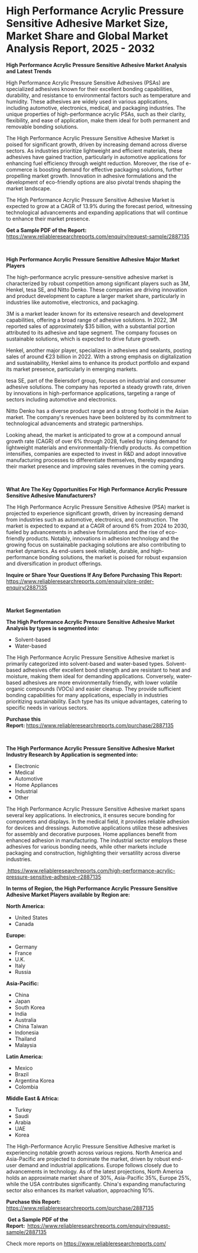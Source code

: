<p><h1>High Performance Acrylic Pressure Sensitive Adhesive Market Size, Market Share and Global Market Analysis Report, 2025 - 2032</h1></p><p><strong>High Performance Acrylic Pressure Sensitive Adhesive Market Analysis and Latest Trends</strong></p>
<p><p>High Performance Acrylic Pressure Sensitive Adhesives (PSAs) are specialized adhesives known for their excellent bonding capabilities, durability, and resistance to environmental factors such as temperature and humidity. These adhesives are widely used in various applications, including automotive, electronics, medical, and packaging industries. The unique properties of high-performance acrylic PSAs, such as their clarity, flexibility, and ease of application, make them ideal for both permanent and removable bonding solutions.</p><p>The High Performance Acrylic Pressure Sensitive Adhesive Market is poised for significant growth, driven by increasing demand across diverse sectors. As industries prioritize lightweight and efficient materials, these adhesives have gained traction, particularly in automotive applications for enhancing fuel efficiency through weight reduction. Moreover, the rise of e-commerce is boosting demand for effective packaging solutions, further propelling market growth. Innovation in adhesive formulations and the development of eco-friendly options are also pivotal trends shaping the market landscape.</p><p>The High Performance Acrylic Pressure Sensitive Adhesive Market is expected to grow at a CAGR of 13.9% during the forecast period, witnessing technological advancements and expanding applications that will continue to enhance their market presence.</p></p>
<p><strong>Get a Sample PDF of the Report:&nbsp;</strong> <a href="https://www.reliableresearchreports.com/enquiry/request-sample/2887135?utm_campaign=2298&utm_medium=2&utm_source=Github&utm_content=ia&utm_term=13032025&utm_id=high-performance-acrylic-pressure-sensitive-adhesive">https://www.reliableresearchreports.com/enquiry/request-sample/2887135</a></p>
<p>&nbsp;</p>
<p><strong>High Performance Acrylic Pressure Sensitive Adhesive Major Market Players</strong></p>
<p><p>The high-performance acrylic pressure-sensitive adhesive market is characterized by robust competition among significant players such as 3M, Henkel, tesa SE, and Nitto Denko. These companies are driving innovation and product development to capture a larger market share, particularly in industries like automotive, electronics, and packaging.</p><p>3M is a market leader known for its extensive research and development capabilities, offering a broad range of adhesive solutions. In 2022, 3M reported sales of approximately $35 billion, with a substantial portion attributed to its adhesive and tape segment. The company focuses on sustainable solutions, which is expected to drive future growth.</p><p>Henkel, another major player, specializes in adhesives and sealants, posting sales of around €23 billion in 2022. With a strong emphasis on digitalization and sustainability, Henkel aims to enhance its product portfolio and expand its market presence, particularly in emerging markets.</p><p>tesa SE, part of the Beiersdorf group, focuses on industrial and consumer adhesive solutions. The company has reported a steady growth rate, driven by innovations in high-performance applications, targeting a range of sectors including automotive and electronics.</p><p>Nitto Denko has a diverse product range and a strong foothold in the Asian market. The company's revenues have been bolstered by its commitment to technological advancements and strategic partnerships.</p><p>Looking ahead, the market is anticipated to grow at a compound annual growth rate (CAGR) of over 6% through 2028, fueled by rising demand for lightweight materials and environmentally-friendly products. As competition intensifies, companies are expected to invest in R&D and adopt innovative manufacturing processes to differentiate themselves, thereby expanding their market presence and improving sales revenues in the coming years.</p></p>
<p>&nbsp;</p>
<p><strong>What Are The Key Opportunities For High Performance Acrylic Pressure Sensitive Adhesive Manufacturers?</strong></p>
<p><p>The High Performance Acrylic Pressure Sensitive Adhesive (PSA) market is projected to experience significant growth, driven by increasing demand from industries such as automotive, electronics, and construction. The market is expected to expand at a CAGR of around 6% from 2024 to 2030, fueled by advancements in adhesive formulations and the rise of eco-friendly products. Notably, innovations in adhesion technology and the growing focus on sustainable packaging solutions are also contributing to market dynamics. As end-users seek reliable, durable, and high-performance bonding solutions, the market is poised for robust expansion and diversification in product offerings.</p></p>
<p><strong>Inquire or Share Your Questions If Any Before Purchasing This Report:</strong> <a href="https://www.reliableresearchreports.com/enquiry/pre-order-enquiry/2887135?utm_campaign=2298&utm_medium=2&utm_source=Github&utm_content=ia&utm_term=13032025&utm_id=high-performance-acrylic-pressure-sensitive-adhesive">https://www.reliableresearchreports.com/enquiry/pre-order-enquiry/2887135</a></p>
<p>&nbsp;</p>
<p><strong>Market Segmentation</strong></p>
<p><strong>The High Performance Acrylic Pressure Sensitive Adhesive Market Analysis by types is segmented into:</strong></p>
<p><ul><li>Solvent-based</li><li>Water-based</li></ul></p>
<p><p>The High Performance Acrylic Pressure Sensitive Adhesive market is primarily categorized into solvent-based and water-based types. Solvent-based adhesives offer excellent bond strength and are resistant to heat and moisture, making them ideal for demanding applications. Conversely, water-based adhesives are more environmentally friendly, with lower volatile organic compounds (VOCs) and easier cleanup. They provide sufficient bonding capabilities for many applications, especially in industries prioritizing sustainability. Each type has its unique advantages, catering to specific needs in various sectors.</p></p>
<p><strong>Purchase this Report:&nbsp;</strong><a href="https://www.reliableresearchreports.com/purchase/2887135?utm_campaign=2298&utm_medium=2&utm_source=Github&utm_content=ia&utm_term=13032025&utm_id=high-performance-acrylic-pressure-sensitive-adhesive">https://www.reliableresearchreports.com/purchase/2887135</a></p>
<p>&nbsp;</p>
<p><strong>The High Performance Acrylic Pressure Sensitive Adhesive Market Industry Research by Application is segmented into:</strong></p>
<p><ul><li>Electronic</li><li>Medical</li><li>Automotive</li><li>Home Appliances</li><li>Industrial</li><li>Other</li></ul></p>
<p><p>The High Performance Acrylic Pressure Sensitive Adhesive market spans several key applications. In electronics, it ensures secure bonding for components and displays. In the medical field, it provides reliable adhesion for devices and dressings. Automotive applications utilize these adhesives for assembly and decorative purposes. Home appliances benefit from enhanced adhesion in manufacturing. The industrial sector employs these adhesives for various bonding needs, while other markets include packaging and construction, highlighting their versatility across diverse industries.</p></p>
<p><a href="https://www.reliableresearchreports.com/high-performance-acrylic-pressure-sensitive-adhesive-r2887135?utm_campaign=2298&utm_medium=2&utm_source=Github&utm_content=ia&utm_term=13032025&utm_id=high-performance-acrylic-pressure-sensitive-adhesive">&nbsp;https://www.reliableresearchreports.com/high-performance-acrylic-pressure-sensitive-adhesive-r2887135</a></p>
<p><strong>In terms of Region, the High Performance Acrylic Pressure Sensitive Adhesive Market Players available by Region are:</strong></p>
<p>
    <p> <strong> North America: </strong>
        <ul>
            <li>United States</li>
            <li>Canada</li>
        </ul>
        </p> 
    <p> <strong> Europe: </strong>
        <ul>
            <li>Germany</li>
            <li>France</li>
            <li>U.K.</li>
            <li>Italy</li>
            <li>Russia</li>
        </ul>
        </p> 
    <p> <strong> Asia-Pacific: </strong>
        <ul>
            <li>China</li>
            <li>Japan</li>
            <li>South Korea</li>
            <li>India</li>
            <li>Australia</li>
            <li>China Taiwan</li>
            <li>Indonesia</li>
            <li>Thailand</li>
            <li>Malaysia</li>
        </ul>
        </p> 
    <p> <strong> Latin America: </strong>
        <ul>
            <li>Mexico</li>
            <li>Brazil</li>
            <li>Argentina Korea</li>
            <li>Colombia</li>
        </ul>
        </p> 
    <p> <strong> Middle East & Africa: </strong>
        <ul>
            <li>Turkey</li>
            <li>Saudi</li>
            <li>Arabia</li>
            <li>UAE</li>
            <li>Korea</li>
        </ul>
    </p>
    </p>
<p><p>The High-Performance Acrylic Pressure Sensitive Adhesive market is experiencing notable growth across various regions. North America and Asia-Pacific are projected to dominate the market, driven by robust end-user demand and industrial applications. Europe follows closely due to advancements in technology. As of the latest projections, North America holds an approximate market share of 30%, Asia-Pacific 35%, Europe 25%, while the USA contributes significantly. China's expanding manufacturing sector also enhances its market valuation, approaching 10%.</p></p>
<p><strong>Purchase this Report: </strong><a href="https://www.reliableresearchreports.com/purchase/2887135?utm_campaign=2298&utm_medium=2&utm_source=Github&utm_content=ia&utm_term=13032025&utm_id=high-performance-acrylic-pressure-sensitive-adhesive">https://www.reliableresearchreports.com/purchase/2887135</a></p>
<p>&nbsp;<strong>Get a Sample PDF of the Report:&nbsp;&nbsp;</strong><a href="https://www.reliableresearchreports.com/enquiry/request-sample/2887135?utm_campaign=2298&utm_medium=2&utm_source=Github&utm_content=ia&utm_term=13032025&utm_id=high-performance-acrylic-pressure-sensitive-adhesive">https://www.reliableresearchreports.com/enquiry/request-sample/2887135</a></p>
<p><strong></strong></p>
<p>Check more reports on <a href="https://www.reliableresearchreports.com/?utm_campaign=2298&utm_medium=2&utm_source=Github&utm_content=ia&utm_term=13032025&utm_id=high-performance-acrylic-pressure-sensitive-adhesive">https://www.reliableresearchreports.com/</a></p>